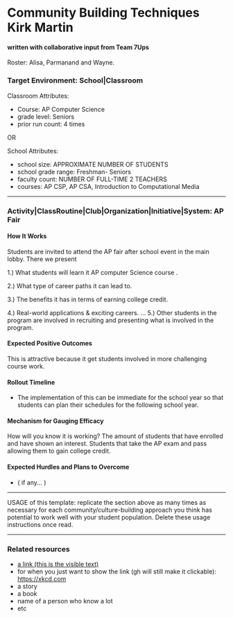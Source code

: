# Community Building Techniques Kirk Martin
#### written with collaborative input from Team 7Ups
Roster: Alisa, Parmanand and Wayne.

### Target Environment: School|Classroom
Classroom Attributes:
* Course: AP Computer Science
* grade level: Seniors
* prior run count: 4 times

OR

School Attributes:
* school size: APPROXIMATE NUMBER OF STUDENTS
* school grade range: Freshman- Seniors
* faculty count: NUMBER OF FULL-TIME 2 TEACHERS
* courses: AP CSP, AP CSA, Introduction to Computational Media

* * *

### Activity|ClassRoutine|Club|Organization|Initiative|System: AP Fair

#### How It Works

Students are invited to attend the AP fair after school event in the main lobby. There we present 

1.) What students will learn it  AP computer Science course .

2.) What type of career paths it can lead to.

3.) The benefits it has in terms of earning college credit.  

4.) Real-world applications & exciting careers. ...
5.) Other students in the program are involved in recruiting and  presenting what is involved in  the program.

#### Expected Positive Outcomes
This is attractive because  it get students involved in more challenging course work.


#### Rollout Timeline
* The implementation of this can be immediate for the school year so that students can plan their schedules for the following school year.


#### Mechanism for Gauging Efficacy
How will you know it is working? The amount of students that have enrolled and have shown an interest.
Students that take the AP exam and pass allowing them to gain college credit.

#### Expected Hurdles and Plans to Overcome
* ( if any... )

* * *

USAGE of this template: replicate the section above as many times as necessary for each community/culture-building approach you think has potential to work well with your student population. Delete these usage instructions once read.

* * *

### Related resources
* [a link (this is the visible text)](https://xkcd.com)
* for when you just want to show the link (gh will still make it clickable): https://xkcd.com
* a story
* a book
* name of a person who know a lot
* etc
